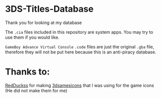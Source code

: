 # 3DS-Titles-Database

Thank you for looking at my database

The `.cia` files included in this repository are system apps. You may try to use them if you would like.

`GameBoy Advance Virtual Console` `.code` files are just the original `.gba` file, therefore they will not be put here because this is an anti-piracy database.

# Thanks to:

[RedDuckss](https://github.com/RedDuckss) for making [3dsamesicons](https://github.com/RedDuckss/3dsgamesicons) that I was using for the game icons (He did not make them for me)
